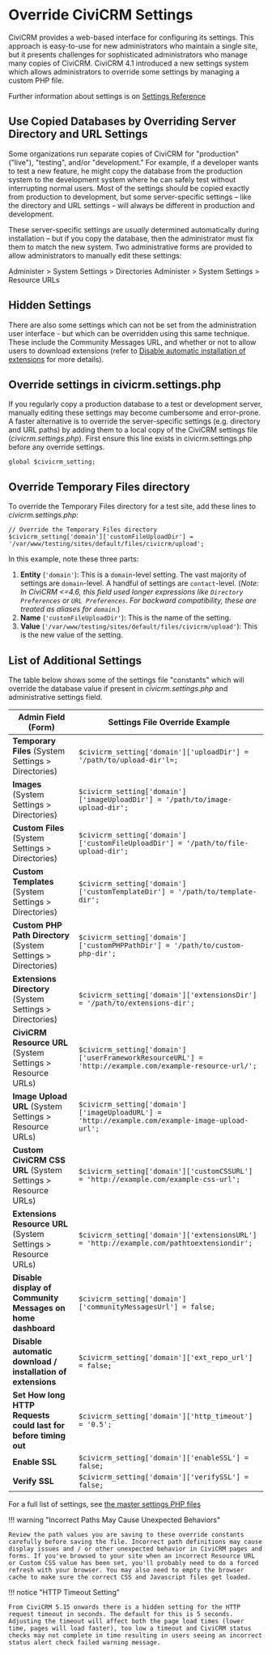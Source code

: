 # Override CiviCRM Settings

CiviCRM provides a web-based interface for configuring its settings. This approach is easy-to-use for new administrators who maintain a single site, but it presents challenges for sophisticated administrators who manage many copies of CiviCRM. CiviCRM 4.1 introduced a new settings system which allows administrators to override some settings by managing a custom PHP file.

Further information about settings is on [Settings Reference](https://docs.civicrm.org/dev/en/latest/framework/setting/)

## Use Copied Databases by Overriding Server Directory and URL Settings

Some organizations run separate copies of CiviCRM for "production" ("live"), "testing", and/or "development." For example, if a developer wants to test a new feature, he might copy the database from the production system to the development system where he can safely test without interrupting normal users. Most of the settings should be copied exactly from production to development, but some server-specific settings – like the directory and URL settings – will always be different in production and development.

These server-specific settings are _usually_ determined automatically during installation – but if you copy the database, then the administrator must fix them to match the new system. Two administrative forms are provided to allow administrators to manually edit these settings:

Administer > System Settings > Directories
Administer > System Settings > Resource URLs

## Hidden Settings

There are also some settings which can not be set from the administration user interface - but which can be overridden using this same technique. These include the Community Messages URL, and whether or not to allow users to download extensions (refer to [Disable automatic installation of extensions](extensions.md) for more details).

## Override settings in civicrm.settings.php

If you regularly copy a production database to a test or development server, manually editing these settings may become cumbersome and error-prone. A faster alternative is to override the server-specific settings (e.g. directory and URL paths) by adding them to a local copy of the CiviCRM settings file (_civicrm.settings.php_).  First ensure this line exists in civicrm.settings.php before any override settings.
```
global $civicrm_setting;
```

## Override Temporary Files directory

To override the Temporary Files directory for a test site, add these lines to _civicrm.settings.php_:

```
// Override the Temporary Files directory
$civicrm_setting['domain']['customFileUploadDir'] = '/var/www/testing/sites/default/files/civicrm/upload';
```

In this example, note these three parts:

1. __Entity__ (`'domain'`): This is a `domain`-level setting. The vast majority of settings are `domain`-level. A handful of settings are `contact`-level.
   (*Note: In CiviCRM <=4.6, this field used longer expressions like `Directory Preferences` or `URL Preferences`. For backward compatibility, these are treated as aliases for `domain`.*)
2. __Name__ (`'customFileUploadDir'`): This is the name of the setting.
3. __Value__ (`'/var/www/testing/sites/default/files/civicrm/upload'`): This is the new value of the setting.

## List of Additional Settings

The table below shows some of the settings file "constants" which will override the database value if present in _civicrm.settings.php_ and administrative settings field.

| Admin Field (Form) | Settings File Override Example |
| --- | --- |
| **Temporary Files** (System Settings > Directories) | `$civicrm_setting['domain']['uploadDir'] = '/path/to/upload-dir'l=;` |
| **Images** (System Settings > Directories) | `$civicrm_setting['domain']['imageUploadDir'] = '/path/to/image-upload-dir';` |
| **Custom Files** (System Settings > Directories) | `$civicrm_setting['domain']['customFileUploadDir'] = '/path/to/file-upload-dir';` |
| **Custom Templates** (System Settings > Directories) | `$civicrm_setting['domain']['customTemplateDir'] = '/path/to/template-dir';` |
| **Custom PHP Path Directory** (System Settings > Directories) | `$civicrm_setting['domain']['customPHPPathDir'] = '/path/to/custom-php-dir';` |
| **Extensions Directory** (System Settings > Directories) | `$civicrm_setting['domain']['extensionsDir'] = '/path/to/extensions-dir';` |
| **CiviCRM Resource URL** (System Settings > Resource URLs) | `$civicrm_setting['domain']['userFrameworkResourceURL'] = 'http://example.com/example-resource-url/';` |
| **Image Upload URL** (System Settings > Resource URLs) | `$civicrm_setting['domain']['imageUploadURL'] = 'http://example.com/example-image-upload-url';` |
| **Custom CiviCRM CSS URL** (System Settings > Resource URLs) | `$civicrm_setting['domain']['customCSSURL'] = 'http://example.com/example-css-url';` |
| **Extensions Resource URL** (System Settings > Resource URLs) | `$civicrm_setting['domain']['extensionsURL'] = 'http://example.com/pathtoextensiondir';` |
| **Disable display of Community Messages on home dashboard** | `$civicrm_setting['domain']['communityMessagesUrl'] = false;` |
| **Disable automatic download / installation of extensions** | `$civicrm_setting['domain']['ext_repo_url'] = false;` |
| **Set How long HTTP Requests could last for before timing out** | `$civicrm_setting['domain']['http_timeout'] = '0.5';` |
| **Enable SSL** | `$civicrm_setting['domain']['enableSSL'] = false;` |
| **Verify SSL** | `$civicrm_setting['domain']['verifySSL'] = false;` |

For a full list of settings, see [the master settings PHP files](https://github.com/civicrm/civicrm-core/tree/master/settings)

!!! warning "Incorrect Paths May Cause Unexpected Behaviors"

    Review the path values you are saving to these override constants carefully before saving the file. Incorrect path definitions may cause display issues and / or other unexpected behavior in CiviCRM pages and forms. If you've browsed to your site when an incorrect Resource URL or Custom CSS value has been set, you'll probably need to do a forced refresh with your browser. You may also need to empty the browser cache to make sure the correct CSS and Javascript files get loaded.

!!! notice "HTTP Timeout Setting"

    From CiviCRM 5.15 onwards there is a hidden setting for the HTTP request timeout in seconds. The default for this is 5 seconds. Adjusting the timeout will affect both the page load times (lower time, pages will load faster), too low a timeout and CiviCRM status checks may not complete in time resulting in users seeing an incorrect status alert check failed warning message.
